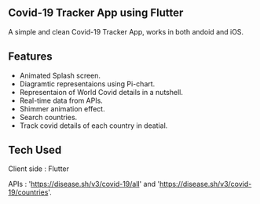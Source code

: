 ## Covid-19 Tracker App using Flutter

  A simple and clean Covid-19 Tracker App, works in both andoid and iOS.

## Features

- Animated Splash screen.
- Diagramtic representaions using Pi-chart.
- Representaion of World Covid details in a nutshell.
- Real-time data from APIs.
- Shimmer animation effect.
- Search countries.
- Track covid details of each country in deatial.

## Tech Used

Client side : Flutter

APIs : 'https://disease.sh/v3/covid-19/all' and 'https://disease.sh/v3/covid-19/countries'.
